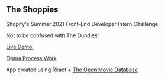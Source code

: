 ## The Shoppies

Shopify's Summer 2021 Front-End Developer Intern Challenge

Not to be confused with The Dundies!

[Live Demo:](https://dermansultan.github.io/TheShoppies/)

[Figma Process Work](https://www.figma.com/file/bjaVXg9EqsZG7Ve0BJsXST/Shopify-2021-Summer-Challenge-Front-End?node-id=0%3A1)

App created using React + [The Open Movie Database](http://www.omdbapi.com/) 

